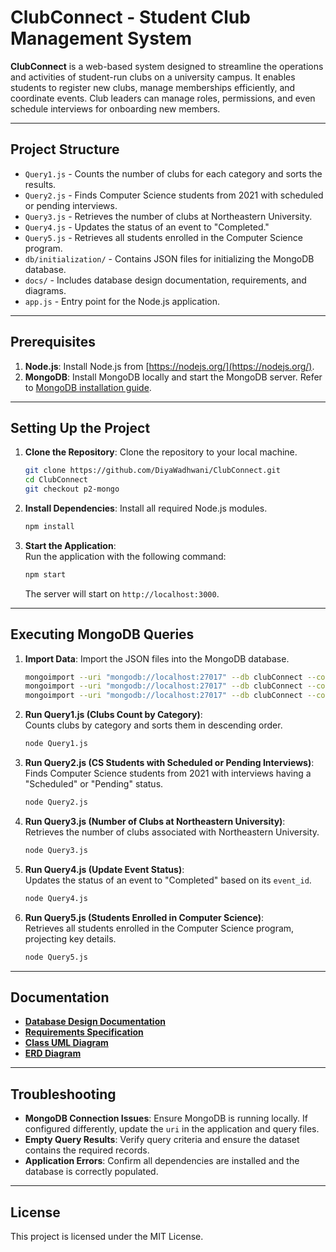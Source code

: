 # ClubConnect - Student Club Management System  

**ClubConnect** is a web-based system designed to streamline the operations and activities of student-run clubs on a university campus. It enables students to register new clubs, manage memberships efficiently, and coordinate events. Club leaders can manage roles, permissions, and even schedule interviews for onboarding new members.  

---

## Project Structure  

- `Query1.js` - Counts the number of clubs for each category and sorts the results.  
- `Query2.js` - Finds Computer Science students from 2021 with scheduled or pending interviews.  
- `Query3.js` - Retrieves the number of clubs at Northeastern University.  
- `Query4.js` - Updates the status of an event to "Completed."  
- `Query5.js` - Retrieves all students enrolled in the Computer Science program.  
- `db/initialization/` - Contains JSON files for initializing the MongoDB database.  
- `docs/` - Includes database design documentation, requirements, and diagrams.  
- `app.js` - Entry point for the Node.js application.  

---

## Prerequisites  

1. **Node.js**: Install Node.js from [https://nodejs.org/](https://nodejs.org/).  
2. **MongoDB**: Install MongoDB locally and start the MongoDB server. Refer to [MongoDB installation guide](https://www.mongodb.com/docs/manual/installation/).  

---

## Setting Up the Project  

1. **Clone the Repository**: Clone the repository to your local machine.  
   ```bash  
   git clone https://github.com/DiyaWadhwani/ClubConnect.git  
   cd ClubConnect  
   git checkout p2-mongo  
   ```  

2. **Install Dependencies**: Install all required Node.js modules.  
   ```bash  
   npm install  
   ```  

3. **Start the Application**:  
   Run the application with the following command:  
   ```bash  
   npm start  
   ```  
   The server will start on `http://localhost:3000`.  

---

## Executing MongoDB Queries  

1. **Import Data**: Import the JSON files into the MongoDB database.  
   ```bash  
   mongoimport --uri "mongodb://localhost:27017" --db clubConnect --collection club --file db/initialization/clubConnect.club.json --jsonArray  
   mongoimport --uri "mongodb://localhost:27017" --db clubConnect --collection university --file db/initialization/clubConnect.university.json --jsonArray  
   mongoimport --uri "mongodb://localhost:27017" --db clubConnect --collection student --file db/initialization/clubConnect.student.json --jsonArray  
   ```  

2. **Run Query1.js (Clubs Count by Category)**:  
   Counts clubs by category and sorts them in descending order.  
   ```bash  
   node Query1.js  
   ```  

3. **Run Query2.js (CS Students with Scheduled or Pending Interviews)**:  
   Finds Computer Science students from 2021 with interviews having a "Scheduled" or "Pending" status.  
   ```bash  
   node Query2.js  
   ```  

4. **Run Query3.js (Number of Clubs at Northeastern University)**:  
   Retrieves the number of clubs associated with Northeastern University.  
   ```bash  
   node Query3.js  
   ```  

5. **Run Query4.js (Update Event Status)**:  
   Updates the status of an event to "Completed" based on its `event_id`.  
   ```bash  
   node Query4.js  
   ```  

6. **Run Query5.js (Students Enrolled in Computer Science)**:  
   Retrieves all students enrolled in the Computer Science program, projecting key details.  
   ```bash  
   node Query5.js  
   ```  

---

## Documentation  

- **[Database Design Documentation](./docs/ClubConnect_DatabaseDesign-Mongo.pdf)**  
- **[Requirements Specification](./docs/ClubConnect_Requirements.pdf)**  
- **[Class UML Diagram](./diagrams/ClubConnect_UML.png)**  
- **[ERD Diagram](./diagrams/ClubConnect_ERD.png)**  

---

## Troubleshooting  

- **MongoDB Connection Issues**: Ensure MongoDB is running locally. If configured differently, update the `uri` in the application and query files.  
- **Empty Query Results**: Verify query criteria and ensure the dataset contains the required records.  
- **Application Errors**: Confirm all dependencies are installed and the database is correctly populated.  

---

## License  

This project is licensed under the MIT License.  
